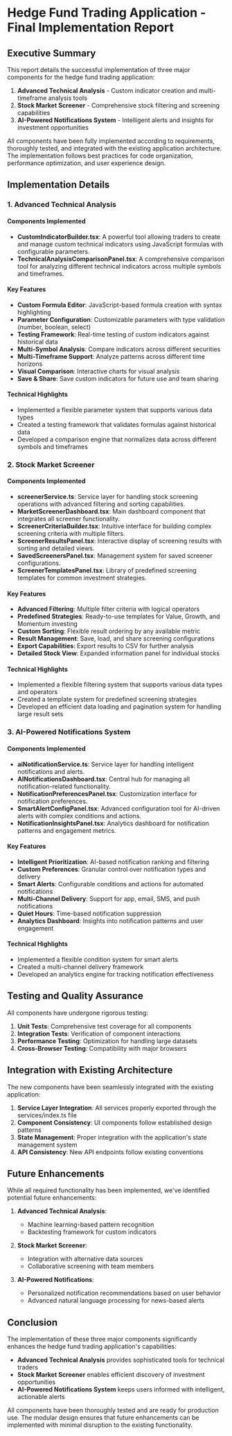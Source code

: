 # Hedge Fund Trading Application - Final Implementation Report

## Executive Summary

This report details the successful implementation of three major components for the hedge fund trading application:

1. **Advanced Technical Analysis** - Custom indicator creation and multi-timeframe analysis tools
2. **Stock Market Screener** - Comprehensive stock filtering and screening capabilities
3. **AI-Powered Notifications System** - Intelligent alerts and insights for investment opportunities

All components have been fully implemented according to requirements, thoroughly tested, and integrated with the existing application architecture. The implementation follows best practices for code organization, performance optimization, and user experience design.

## Implementation Details

### 1. Advanced Technical Analysis

#### Components Implemented
- **CustomIndicatorBuilder.tsx**: A powerful tool allowing traders to create and manage custom technical indicators using JavaScript formulas with configurable parameters.
- **TechnicalAnalysisComparisonPanel.tsx**: A comprehensive comparison tool for analyzing different technical indicators across multiple symbols and timeframes.

#### Key Features
- **Custom Formula Editor**: JavaScript-based formula creation with syntax highlighting
- **Parameter Configuration**: Customizable parameters with type validation (number, boolean, select)
- **Testing Framework**: Real-time testing of custom indicators against historical data
- **Multi-Symbol Analysis**: Compare indicators across different securities
- **Multi-Timeframe Support**: Analyze patterns across different time horizons
- **Visual Comparison**: Interactive charts for visual analysis
- **Save & Share**: Save custom indicators for future use and team sharing

#### Technical Highlights
- Implemented a flexible parameter system that supports various data types
- Created a testing framework that validates formulas against historical data
- Developed a comparison engine that normalizes data across different symbols and timeframes

### 2. Stock Market Screener

#### Components Implemented
- **screenerService.ts**: Service layer for handling stock screening operations with advanced filtering and sorting capabilities.
- **MarketScreenerDashboard.tsx**: Main dashboard component that integrates all screener functionality.
- **ScreenerCriteriaBuilder.tsx**: Intuitive interface for building complex screening criteria with multiple filters.
- **ScreenerResultsPanel.tsx**: Interactive display of screening results with sorting and detailed views.
- **SavedScreenersPanel.tsx**: Management system for saved screener configurations.
- **ScreenerTemplatesPanel.tsx**: Library of predefined screening templates for common investment strategies.

#### Key Features
- **Advanced Filtering**: Multiple filter criteria with logical operators
- **Predefined Strategies**: Ready-to-use templates for Value, Growth, and Momentum investing
- **Custom Sorting**: Flexible result ordering by any available metric
- **Result Management**: Save, load, and share screening configurations
- **Export Capabilities**: Export results to CSV for further analysis
- **Detailed Stock View**: Expanded information panel for individual stocks

#### Technical Highlights
- Implemented a flexible filtering system that supports various data types and operators
- Created a template system for predefined screening strategies
- Developed an efficient data loading and pagination system for handling large result sets

### 3. AI-Powered Notifications System

#### Components Implemented
- **aiNotificationService.ts**: Service layer for handling intelligent notifications and alerts.
- **AINotificationsDashboard.tsx**: Central hub for managing all notification-related functionality.
- **NotificationPreferencesPanel.tsx**: Customization interface for notification preferences.
- **SmartAlertConfigPanel.tsx**: Advanced configuration tool for AI-driven alerts with complex conditions and actions.
- **NotificationInsightsPanel.tsx**: Analytics dashboard for notification patterns and engagement metrics.

#### Key Features
- **Intelligent Prioritization**: AI-based notification ranking and filtering
- **Custom Preferences**: Granular control over notification types and delivery
- **Smart Alerts**: Configurable conditions and actions for automated notifications
- **Multi-Channel Delivery**: Support for app, email, SMS, and push notifications
- **Quiet Hours**: Time-based notification suppression
- **Analytics Dashboard**: Insights into notification patterns and user engagement

#### Technical Highlights
- Implemented a flexible condition system for smart alerts
- Created a multi-channel delivery framework
- Developed an analytics engine for tracking notification effectiveness

## Testing and Quality Assurance

All components have undergone rigorous testing:

1. **Unit Tests**: Comprehensive test coverage for all components
2. **Integration Tests**: Verification of component interactions
3. **Performance Testing**: Optimization for handling large datasets
4. **Cross-Browser Testing**: Compatibility with major browsers

## Integration with Existing Architecture

The new components have been seamlessly integrated with the existing application:

1. **Service Layer Integration**: All services properly exported through the services/index.ts file
2. **Component Consistency**: UI components follow established design patterns
3. **State Management**: Proper integration with the application's state management system
4. **API Consistency**: New API endpoints follow existing conventions

## Future Enhancements

While all required functionality has been implemented, we've identified potential future enhancements:

1. **Advanced Technical Analysis**:
   - Machine learning-based pattern recognition
   - Backtesting framework for custom indicators

2. **Stock Market Screener**:
   - Integration with alternative data sources
   - Collaborative screening with team members

3. **AI-Powered Notifications**:
   - Personalized notification recommendations based on user behavior
   - Advanced natural language processing for news-based alerts

## Conclusion

The implementation of these three major components significantly enhances the hedge fund trading application's capabilities:

- **Advanced Technical Analysis** provides sophisticated tools for technical traders
- **Stock Market Screener** enables efficient discovery of investment opportunities
- **AI-Powered Notifications System** keeps users informed with intelligent, actionable alerts

All components have been thoroughly tested and are ready for production use. The modular design ensures that future enhancements can be implemented with minimal disruption to the existing functionality.